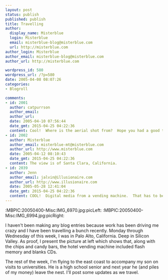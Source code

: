 ```yaml
---
layout: post
status: publish
published: publish
title: Travelling
author:
  display_name: Misterblue
  login: Misterblue
  email: misterblue-blog@misterblue.com
  url: http://misterblue.com
author_login: Misterblue
author_email: misterblue-blog@misterblue.com
author_url: http://misterblue.com

wordpress_id: 580
wordpress_url: /?p=580
date: 2005-04-08 08:07:26
categories:
- Blogroll

comments:
- id: 2001
  author: catpurrson
  author_email: 
  author_url: 
  date: 2005-04-10 07:56:44
  date_gmt: 2015-04-25 04:22:36
  content: Cool!  Where is the aerial shot from?  Hope you had a good trip to the universities.  Your son must be getting excited as graduation draws near!
- id: 2002
  author: Misterblue
  author_email: misterblue-mt@misterblue.com
  author_url: http://www.misterblue.com
  date: 2005-04-12 08:10:43
  date_gmt: 2015-04-25 04:22:36
  content: The view is of Santa Clara, California.
- id: 2039
  author: Jenn
  author_email: jalvin@illusionaire.com
  author_url: http://www.illusionaire.com
  date: 2005-05-28 12:41:04
  date_gmt: 2015-04-25 04:22:36
  content: COOL!  Digital media from a vending machine.  That has to be one of the best ideas I've ever heard of.  Hooray for instant gratification!
---
```

:MBPIC:20050400-Misc:IMG_6970.jpg:picLeft:
:MBPIC:20050400-Misc:IMG_6994.jpg:picRight:
<p>
I haven't been making any blog entries because work has been driving me crazy and I have been travelling a bunch recently.
Monday through Wednesday of this week, I was in Palo Alto, California.
Deep in Silicon Valley.
As proof, I present the picture at left which shows that, along with the chips and candy bars, the hotel vending machine included flash memory and blanks CDs.
</p>
<p>
The rest of the week, I'm flying to the east coast to accompany my son on visits to universities.
He is a high school senior and next year he (and piles of my money) leave the nest.
I'll post some updates as we travel.
</p>


